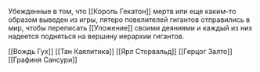 Убежденные в том, что [[Король Гекатон]] мертв или еще каким-то образом выведен из игры, пятеро повелителей гигантов отправились в мир, чтобы переписать [[Уложение]] своими деяниями и каждый из них надеется подняться на вершину иерархии гигантов.

[[Вождь Гух]]
[[Тан Каялитика]]
[[Ярл Сторвальд]]
[[Герцог Залто]]
[[Графиня Сансури]]